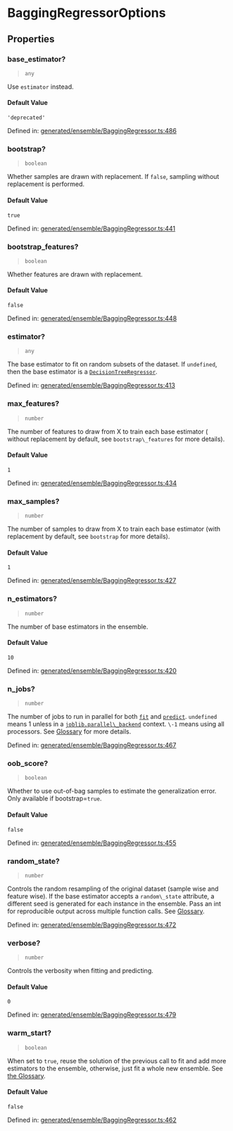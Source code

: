 # BaggingRegressorOptions

## Properties

### base\_estimator?

> `any`

Use `estimator` instead.

#### Default Value

`'deprecated'`

Defined in:  [generated/ensemble/BaggingRegressor.ts:486](https://github.com/transitive-bullshit/scikit-learn-ts/blob/b59c1ff/packages/sklearn/src/generated/ensemble/BaggingRegressor.ts#L486)

### bootstrap?

> `boolean`

Whether samples are drawn with replacement. If `false`, sampling without replacement is performed.

#### Default Value

`true`

Defined in:  [generated/ensemble/BaggingRegressor.ts:441](https://github.com/transitive-bullshit/scikit-learn-ts/blob/b59c1ff/packages/sklearn/src/generated/ensemble/BaggingRegressor.ts#L441)

### bootstrap\_features?

> `boolean`

Whether features are drawn with replacement.

#### Default Value

`false`

Defined in:  [generated/ensemble/BaggingRegressor.ts:448](https://github.com/transitive-bullshit/scikit-learn-ts/blob/b59c1ff/packages/sklearn/src/generated/ensemble/BaggingRegressor.ts#L448)

### estimator?

> `any`

The base estimator to fit on random subsets of the dataset. If `undefined`, then the base estimator is a [`DecisionTreeRegressor`](sklearn.tree.DecisionTreeRegressor.html#sklearn.tree.DecisionTreeRegressor "sklearn.tree.DecisionTreeRegressor").

Defined in:  [generated/ensemble/BaggingRegressor.ts:413](https://github.com/transitive-bullshit/scikit-learn-ts/blob/b59c1ff/packages/sklearn/src/generated/ensemble/BaggingRegressor.ts#L413)

### max\_features?

> `number`

The number of features to draw from X to train each base estimator ( without replacement by default, see `bootstrap\_features` for more details).

#### Default Value

`1`

Defined in:  [generated/ensemble/BaggingRegressor.ts:434](https://github.com/transitive-bullshit/scikit-learn-ts/blob/b59c1ff/packages/sklearn/src/generated/ensemble/BaggingRegressor.ts#L434)

### max\_samples?

> `number`

The number of samples to draw from X to train each base estimator (with replacement by default, see `bootstrap` for more details).

#### Default Value

`1`

Defined in:  [generated/ensemble/BaggingRegressor.ts:427](https://github.com/transitive-bullshit/scikit-learn-ts/blob/b59c1ff/packages/sklearn/src/generated/ensemble/BaggingRegressor.ts#L427)

### n\_estimators?

> `number`

The number of base estimators in the ensemble.

#### Default Value

`10`

Defined in:  [generated/ensemble/BaggingRegressor.ts:420](https://github.com/transitive-bullshit/scikit-learn-ts/blob/b59c1ff/packages/sklearn/src/generated/ensemble/BaggingRegressor.ts#L420)

### n\_jobs?

> `number`

The number of jobs to run in parallel for both [`fit`](#sklearn.ensemble.BaggingRegressor.fit "sklearn.ensemble.BaggingRegressor.fit") and [`predict`](#sklearn.ensemble.BaggingRegressor.predict "sklearn.ensemble.BaggingRegressor.predict"). `undefined` means 1 unless in a [`joblib.parallel\_backend`](https://joblib.readthedocs.io/en/latest/parallel.html#joblib.parallel_backend "(in joblib v1.3.0.dev0)") context. `\-1` means using all processors. See [Glossary](../../glossary.html#term-n_jobs) for more details.

Defined in:  [generated/ensemble/BaggingRegressor.ts:467](https://github.com/transitive-bullshit/scikit-learn-ts/blob/b59c1ff/packages/sklearn/src/generated/ensemble/BaggingRegressor.ts#L467)

### oob\_score?

> `boolean`

Whether to use out-of-bag samples to estimate the generalization error. Only available if bootstrap=`true`.

#### Default Value

`false`

Defined in:  [generated/ensemble/BaggingRegressor.ts:455](https://github.com/transitive-bullshit/scikit-learn-ts/blob/b59c1ff/packages/sklearn/src/generated/ensemble/BaggingRegressor.ts#L455)

### random\_state?

> `number`

Controls the random resampling of the original dataset (sample wise and feature wise). If the base estimator accepts a `random\_state` attribute, a different seed is generated for each instance in the ensemble. Pass an int for reproducible output across multiple function calls. See [Glossary](../../glossary.html#term-random_state).

Defined in:  [generated/ensemble/BaggingRegressor.ts:472](https://github.com/transitive-bullshit/scikit-learn-ts/blob/b59c1ff/packages/sklearn/src/generated/ensemble/BaggingRegressor.ts#L472)

### verbose?

> `number`

Controls the verbosity when fitting and predicting.

#### Default Value

`0`

Defined in:  [generated/ensemble/BaggingRegressor.ts:479](https://github.com/transitive-bullshit/scikit-learn-ts/blob/b59c1ff/packages/sklearn/src/generated/ensemble/BaggingRegressor.ts#L479)

### warm\_start?

> `boolean`

When set to `true`, reuse the solution of the previous call to fit and add more estimators to the ensemble, otherwise, just fit a whole new ensemble. See [the Glossary](../../glossary.html#term-warm_start).

#### Default Value

`false`

Defined in:  [generated/ensemble/BaggingRegressor.ts:462](https://github.com/transitive-bullshit/scikit-learn-ts/blob/b59c1ff/packages/sklearn/src/generated/ensemble/BaggingRegressor.ts#L462)
